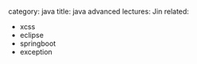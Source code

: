 category: java
title: java advanced
lectures: Jin
related:
- xcss
- eclipse
- springboot
- exception
